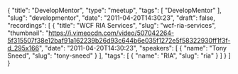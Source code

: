 {
  "title": "DevelopMentor",
  "type": "meetup",
  "tags": [
    "DevelopMentor"
  ],
  "slug": "developmentor",
  "date": "2011-04-20T14:30:23",
  "draft": false,
  "recordings": [
    {
      "title": "WCF RIA Services",
      "slug": "wcf-ria-services",
      "thumbnail": "https://i.vimeocdn.com/video/507042264-5f315507f38e12baf91a162239b26d93c644b6e035f1272e5f58322930ff1f3f-d_295x166",
      "date": "2011-04-20T14:30:23",
      "speakers": [
        {
          "name": "Tony Sneed",
          "slug": "tony-sneed"
        }
      ],
      "tags": [
        {
          "name": "RIA",
          "slug": "ria"
        }
      ]
    }
  ]
}